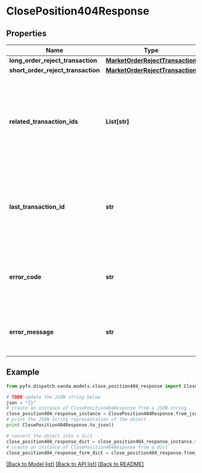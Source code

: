 # ClosePosition404Response


## Properties
Name | Type | Description | Notes
------------ | ------------- | ------------- | -------------
**long_order_reject_transaction** | [**MarketOrderRejectTransaction**](MarketOrderRejectTransaction.md) |  | [optional] 
**short_order_reject_transaction** | [**MarketOrderRejectTransaction**](MarketOrderRejectTransaction.md) |  | [optional] 
**related_transaction_ids** | **List[str]** | The IDs of all Transactions that were created while satisfying the request. Only present if the Account exists. | [optional] 
**last_transaction_id** | **str** | The ID of the most recent Transaction created for the Account. Only present if the Account exists. | [optional] 
**error_code** | **str** | The code of the error that has occurred. This field may not be returned for some errors. | [optional] 
**error_message** | **str** | The human-readable description of the error that has occurred. | [optional] 

## Example

```python
from pyfx.dispatch.oanda.models.close_position404_response import ClosePosition404Response

# TODO update the JSON string below
json = "{}"
# create an instance of ClosePosition404Response from a JSON string
close_position404_response_instance = ClosePosition404Response.from_json(json)
# print the JSON string representation of the object
print ClosePosition404Response.to_json()

# convert the object into a dict
close_position404_response_dict = close_position404_response_instance.to_dict()
# create an instance of ClosePosition404Response from a dict
close_position404_response_form_dict = close_position404_response.from_dict(close_position404_response_dict)
```
[[Back to Model list]](../README.md#documentation-for-models) [[Back to API list]](../README.md#documentation-for-api-endpoints) [[Back to README]](../README.md)


